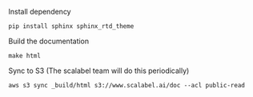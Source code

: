 
Install dependency

```
pip install sphinx sphinx_rtd_theme
```

Build the documentation

```
make html
```

Sync to S3 (The scalabel team will do this periodically)
```
aws s3 sync _build/html s3://www.scalabel.ai/doc --acl public-read
```
